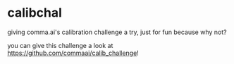 # calibchal
giving comma.ai's calibration challenge a try, just for fun because why not?

you can give this challenge a look at https://github.com/commaai/calib_challenge!
